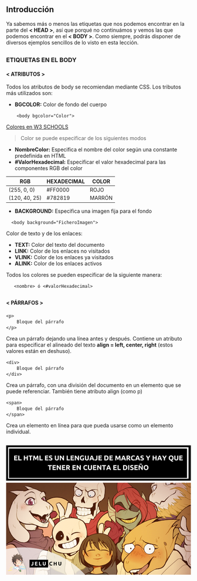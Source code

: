 ## Introducción
Ya sabemos más o menos las etiquetas que nos podemos encontrar en la parte del **< HEAD >**, así que porqué no continuámos y vemos las que podemos encontrar en el **< BODY >**. Como siempre, podrás disponer de diversos ejemplos sencillos de lo visto en esta lección.

##

### ETIQUETAS EN EL BODY
#### < ATRIBUTOS >
Todos los atributos de body se recomiendan mediante CSS. Los tributos más utilizados son:
- **BGCOLOR:** Color de fondo del cuerpo
```
	<body bgcolor="Color">
```
[Colores en W3 SCHOOLS](https://www.w3schools.com/colors/colors_names.asp)
>Color se puede especificar de los siguientes modos
- **NombreColor:** Especifica el nombre del color según una constante predefinida en HTML
- **#ValorHexadecimal:** Especificar el valor hexadecimal para las componentes RGB del color

|RGB|  HEXADECIMAL | COLOR |
|--|--|--|
| (255, 0, 0) |#FF0000  |ROJO
| (120, 40, 25) | #782819 |MARRÓN

 - **BACKGROUND:** Especifica una imagen fija para el fondo
 ```
   <body background="FicheroImagen">
 ```
Color de texto y de los enlaces:
- **TEXT:** Color del texto del documento
- **LINK:** Color de los enlaces no visitados
- **VLINK:** Color de los enlaces ya visitados
- **ALINK:** Color de los enlaces activos

Todos los colores se pueden especificar de la siguiente manera:
```
   <nombre> ó <#valorHexadecimal>
```
 ##
 #### < PÁRRAFOS >
```
<p>
	Bloque del párrafo
</p>
```
Crea un párrafo dejando una línea antes y después. Contiene un atributo para especificar el alineado del texto **align = left, center, right** (estos valores están en deshuso).
```
<div>
	Bloque del párrafo
</div>
```
Crea un párrafo, con una división del documento en un elemento que se puede referenciar. También tiene atributo align (como p)
```
<span>
	Bloque del párrafo
</span>
```
Crea un elemento en línea para que pueda usarse como un elemento individual.
 ##
  ![Etiquetas](./fotos/foto.png)
  
